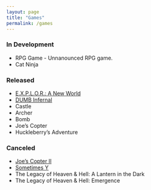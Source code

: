 ```yaml
---
layout: page
title: "Games"
permalink: /games
---
```

### In Development
* RPG Game - Unnanounced RPG game.
* Cat Ninja

### Released
* [E.X.P.L.O.R.: A New World](https://store.steampowered.com/app/1387120/EXPLOR_A_New_World/)
* [DUMB Infernal](https://store.steampowered.com/app/1208370/DUMB_Infernal/)
* Castle
* Archer
* Bomb
* Joe’s Copter
* Huckleberry’s Adventure

### Canceled
* [Joe’s Copter II](https://github.com/beemfx/ScrollGIN)
* [Sometimes Y](https://github.com/beemfx/Beem.Media/tree/master/games/Sometimes-Y)
* The Legacy of Heaven & Hell: A Lantern in the Dark
* The Legacy of Heaven & Hell: Emergence
